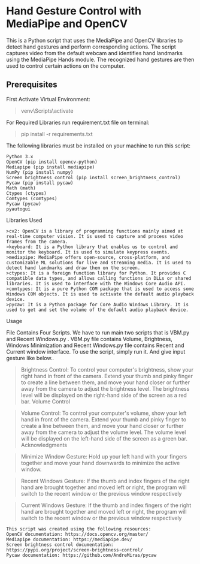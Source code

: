 # **Hand Gesture Control with MediaPipe and OpenCV**

This is a Python script that uses the MediaPipe and OpenCV libraries to detect hand gestures and perform corresponding actions. The script captures video from the default webcam and identifies hand landmarks using the MediaPipe Hands module. The recognized hand gestures are then used to control certain actions on the computer.
## **Prerequisites**

First Activate Virtual Environment: 
> venv\Scripts\activate

For Required Libraries run requirement.txt file on terminal:
> pip install -r requirements.txt
 
The following libraries must be installed on your machine to run this script:

    Python 3.x
    OpenCV (pip install opencv-python)
    Mediapipe (pip install mediapipe)
    NumPy (pip install numpy)
    Screen brightness control (pip install screen_brightness_control)
    Pycaw (pip install pycaw)
    Math (math)
    Ctypes (ctypes)
    Comtypes (comtypes)
    Pycaw (pycaw)
    pyautogui


Libraries Used

    >cv2: OpenCV is a library of programming functions mainly aimed at real-time computer vision. It is used to capture and process video frames from the camera.
    >keyboard: It is a Python library that enables us to control and monitor the keyboard. It is used to simulate keypress events.
    >mediapipe: MediaPipe offers open-source, cross-platform, and customizable ML solutions for live and streaming media. It is used to detect hand landmarks and draw them on the screen.
    >ctypes: It is a foreign function library for Python. It provides C compatible data types, and allows calling functions in DLLs or shared libraries. It is used to interface with the Windows Core Audio API.
    >comtypes: It is a pure Python COM package that is used to access some Windows COM objects. It is used to activate the default audio playback device.
    >pycaw: It is a Python package for Core Audio Windows Library. It is used to get and set the volume of the default audio playback device.

Usage

File Contains Four Scripts. We have to run main two scripts that is VBM.py and Recent Windows.py . VBM.py file contains Volume, Brightness, Windows Minimization and Recent Windows.py file contains Recent and Current window interface.
To use the script, simply run it. And give input gesture like below..

> Brightness Control: To control your computer's brightness, show your right hand in front of the camera. Extend your thumb and pinky finger to create a line between them, and move your hand closer or further away from the camera to adjust the brightness level. The brightness level will be displayed on the right-hand side of the screen as a red bar.
Volume Control

> Volume Control: To control your computer's volume, show your left hand in front of the camera. Extend your thumb and pinky finger to create a line between them, and move your hand closer or further away from the camera to adjust the volume level. The volume level will be displayed on the left-hand side of the screen as a green bar.
Acknowledgments

> Minimize Window Gesture: Hold up your left hand with your fingers together and move your hand downwards to minimize the active window.

> Recent Windows Gesture: If the thumb and index fingers of the right hand are brought together and moved left or right, the program will switch to the recent window or the previous window respectively

> Current Windows Gesture: If the thumb and index fingers of the right hand are brought together and moved left or right, the program will switch to the recent window or the previous window respectively

    This script was created using the following resources:
    OpenCV documentation: https://docs.opencv.org/master/
    Mediapipe documentation: https://mediapipe.dev/
    Screen brightness control documentation: https://pypi.org/project/screen-brightness-control/
    Pycaw documentation: https://github.com/AndreMiras/pycaw